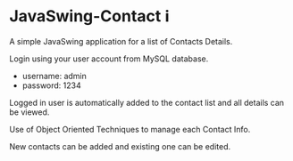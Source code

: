 # JavaSwing-Contact :information_source:	

A simple JavaSwing application for a list of Contacts Details.

Login using your user account from MySQL database.

- username: admin
- password: 1234

Logged in user is automatically added to the contact list and all details can be viewed.

Use of Object Oriented Techniques to manage each Contact Info.

New contacts can be added and existing one can be edited.
